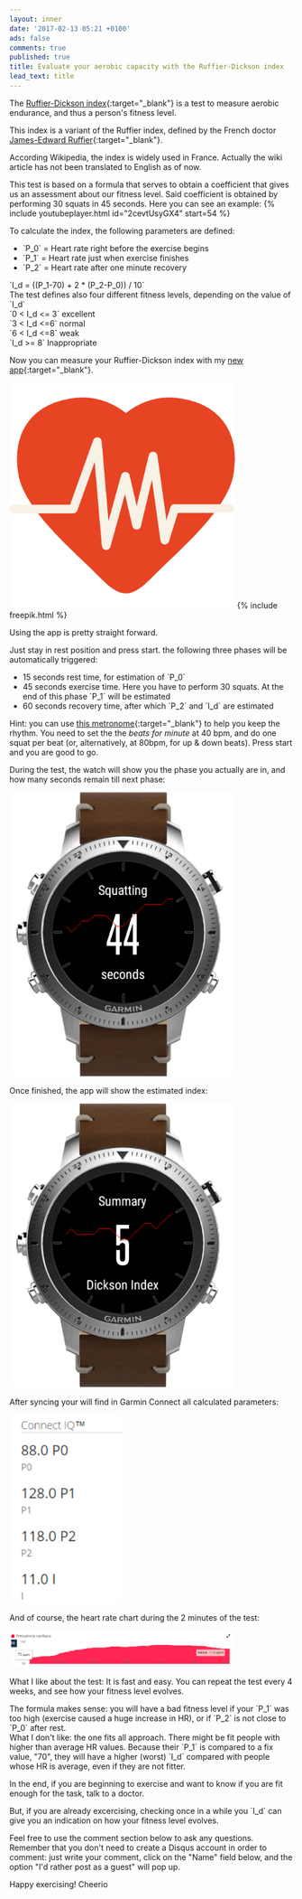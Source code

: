```yaml
---
layout: inner
date: '2017-02-13 05:21 +0100'
ads: false
comments: true
published: true
title: Evaluate your aerobic capacity with the Ruffier-Dickson index
lead_text: title
---
```

The [Ruffier-Dickson index](https://es.wikipedia.org/wiki/Test_de_Ruffier#Variante:_.C3.8Dndice_de_Ruffier-Dickson){:target="_blank"} is a test to measure aerobic endurance, and thus a person's fitness level.

This index is a variant of the Ruffier index, defined by the French doctor [James-Edward Ruffier](https://fr.wikipedia.org/wiki/James-Edward_Ruffier){:target="_blank"}.

According Wikipedia, the index is widely used in France. Actually the wiki article has not been translated to English as of now. 

This test is based on a formula that serves to obtain a coefficient that gives us an assessment about our fitness level. Said coefficient is obtained by performing 30 squats in 45 seconds. Here you can see an example:
{% include youtubeplayer.html id="2cevtUsyGX4" start=54 %}

To calculate the index, the following parameters are defined:


- <div>`P_0` = Heart rate right before the exercise begins </div>
- <div>`P_1` = Heart rate just when exercise finishes </div>
- <div>`P_2` = Heart rate after one minute recovery </div>

<div>`I_d = ((P_1-70) + 2 * (P_2-P_0)) / 10`</div>


<div>The test defines also four different fitness levels, depending on the value of `I_d`</div>

<div>`0 < I_d <= 3` excellent </div>
<div>`3 < I_d <=6` normal </div>
<div>`6 < I_d <=8` weak </div>
<div>`I_d >= 8` Inappropriate </div>

Now you can measure your Ruffier-Dickson index with my [new app](https://apps.garmin.com/es-ES/apps/3448594e-c17a-4c78-8ccf-5ec0cb2d10be){:target="_blank"}. 

<img src="/images/cardiogram_512.png" width="400">
{% include freepik.html %}


Using the app is pretty straight forward. 

Just stay in rest position and press start. the following three phases will be automatically triggered:


- <div>15 seconds rest time, for estimation of `P_0`</div>
- <div>45 seconds exercise time. Here you have to perform 30 squats. At the end of this phase `P_1` will be estimated</div>
- <div>60 seconds recovery time, after which `P_2` and `I_d` are estimated</div>

Hint: you can use [this metronome](http://a.bestmetronome.com/){:target="_blank"} to help you keep the rhythm. You need to set the the *beats for minute* at 40 bpm, and do one squat per beat (or, alternatively, at 80bpm, for up & down beats). Press start and you are good to go. 

During the test, the watch will show you the phase you actually are in, and how many seconds remain till next phase:

<img src="/images/2017-02-13_04h16_30.png" width="400">


Once finished, the app will show the estimated index:

<img src="/images/2017-02-13_04h18_19.png" width="400">


After syncing your will find in Garmin Connect all calculated parameters:

<img src="/images/2017-02-13_04h57_02.png" width="200">


And of course, the heart rate chart during the 2 minutes of the test:

<img src="/images/2017-02-13_04h56_53.png" width="400">


What I like about the test: It is fast and easy. You can repeat the test every 4 weeks, and see how your fitness level evolves. 
<div>The formula makes sense: you will have a bad fitness level if your `P_1` was too high (exercise caused a huge increase in HR), or if `P_2` is not close to `P_0` after rest. </div>

<div>What I don't like: the one fits all approach. There might be fit people with higher than average HR values. Because their `P_1` is compared to a fix value, "70", they will have a higher (worst) `I_d` compared with people whose HR is average, even if they are not fitter. </div>

In the end, if you are beginning to exercise and want to know if you are fit enough for the task, talk to a doctor. 
<div>But, if you are already excercising, checking once in a while you `I_d` can give you an indication on how your fitness level evolves. </div>

Feel free to use the comment section below to ask any questions. 
Remember that you don't need to create a Disqus account in order to comment: just write your comment, click on the "Name" field below, and the option "I'd rather post as a guest" will pop up.

Happy exercising!
Cheerio
